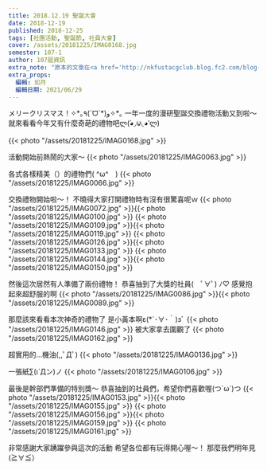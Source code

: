 ```yaml
---
title: 2018.12.19 聖誕大會
date: 2018-12-19
published: 2018-12-25
tags: [社團活動, 聖誕節, 社員大會]
cover: /assets/20181225/IMAG0168.jpg
semester: 107-1
author: 107屆資訊
extra_note: "原本的文章在<a href='http://nkfustacgclub.blog.fc2.com/blog-entry-56.html'>這裡</a>"
extra_props:
  編輯: 如月
  編輯日期: 2021/06/29
---
```


メリークリスマス！✧\*｡٩(ˊᗜˋ\*)و✧*｡
一年一度的漫研聖誕交換禮物活動又到啦～
就來看看今年又有什麼奇葩的禮物吧ლ(́◕◞౪◟◕‵ლ)

{{< photo "/assets/20181225/IMAG0168.jpg" >}}

活動開始前熱鬧的大家～
{{< photo "/assets/20181225/IMAG0063.jpg" >}}

各式各樣精美（）的禮物們( \^ω^　)
{{< photo "/assets/20181225/IMAG0066.jpg" >}}

交換禮物開始啦～！
不曉得大家打開禮物時有沒有很驚喜呢ｗ
{{< photo "/assets/20181225/IMAG0072.jpg" >}}{{< photo "/assets/20181225/IMAG0100.jpg" >}}
{{< photo "/assets/20181225/IMAG0109.jpg" >}}{{< photo "/assets/20181225/IMAG0119.jpg" >}}
{{< photo "/assets/20181225/IMAG0126.jpg" >}}{{< photo "/assets/20181225/IMAG0133.jpg" >}}
{{< photo "/assets/20181225/IMAG0144.jpg" >}}{{< photo "/assets/20181225/IMAG0150.jpg" >}}

然後這次居然有人準備了兩份禮物！
恭喜抽到了大獎的社員(　ﾟ∀ﾟ) ﾉ♡
感覺抱起來超舒服的啊
{{< photo "/assets/20181225/IMAG0086.jpg" >}}{{< photo "/assets/20181225/IMAG0089.jpg" >}}


那麼該來看看本次神奇的禮物了
是小黃本啊ε(*´･∀･｀)зﾞ
{{< photo "/assets/20181225/IMAG0146.jpg" >}}
被大家拿去圍觀了
{{< photo "/assets/20181225/IMAG0162.jpg" >}}

超實用的…機油(,,ﾟДﾟ)
{{< photo "/assets/20181225/IMAG0136.jpg" >}}

一張紙∑(ι´Дン)ノ
{{< photo "/assets/20181225/IMAG0106.jpg" >}}


最後是幹部們準備的特別獎～
恭喜抽到的社員們，希望你們喜歡喔(つ´ω`)つ
{{< photo "/assets/20181225/IMAG0153.jpg" >}}{{< photo "/assets/20181225/IMAG0155.jpg" >}}
{{< photo "/assets/20181225/IMAG0156.jpg" >}}{{< photo "/assets/20181225/IMAG0159.jpg" >}}
{{< photo "/assets/20181225/IMAG0161.jpg" >}}

非常感謝大家踴躍參與這次的活動
希望各位都有玩得開心喔～！
那麼我們明年見(≧∀≦）
